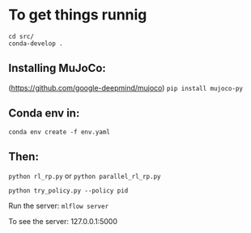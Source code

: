 # To get things runnig 

```
cd src/
conda-develop .
```
 
## Installing MuJoCo:
(https://github.com/google-deepmind/mujoco)
`pip install mujoco-py`

## Conda env in:
`conda env create -f env.yaml`

## Then:

`python rl_rp.py`
or
`python parallel_rl_rp.py`

`python try_policy.py --policy pid`

Run the server:
`mlflow server`

To see the server:
127.0.0.1:5000


